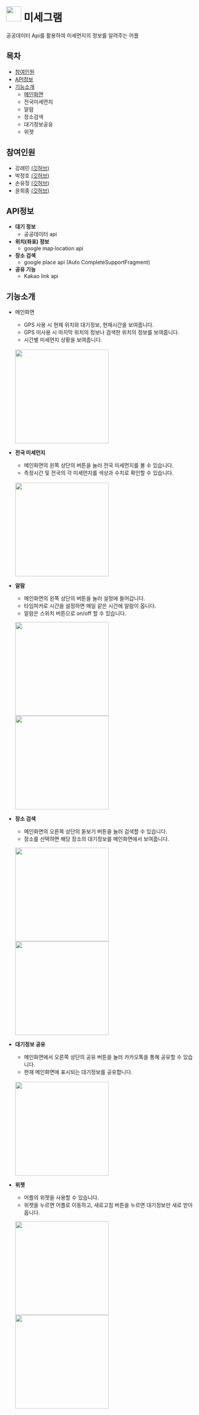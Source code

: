 # <img src=logo2.png width=40> 미세그램
공공데이터 Api를 활용하여 미세먼지의 정보를 알려주는 어플

## 목차
- [참여인원](#참여인원)
- [API정보](#API정보)
- [기능소개](#기능소개)
  - [메인화면](#메인화면)
  - 전국미세먼지
  - 알람
  - 장소검색
  - 대기정보공유
  - 위젯

## 참여인원

- 강래민 [(깃허브)](https://github.com/kangraemin)
- 박정호 [(깃허브)](https://github.com/Jpumpkin93)
- 손유정 [(깃허브)](https://github.com/handnew04)
- 윤희중 [(깃허브)](https://github.com/HuijungYoon)

## API정보
- **대기 정보**
  - 공공데이터 api
- **위치(좌표) 정보**
  - google map·location api
- **장소 검색**
  - google place api (Auto CompleteSupportFragment)
- **공유 기능**
  - Kakao link api
 
## 기능소개

- 메인화면
  - GPS 사용 시 현재 위치와 대기정보, 현재시간을 보여줍니다.<br>
  - GPS 미사용 시 마지막 위치의 정보나 검색한 위치의 정보를 보여줍니다.<br>
  - 시간별 미세먼지 상황을 보여줍니다.
  <br>
  <img src=images/main.jpg width=250>

- **전국 미세먼지**
  - 메인화면의 왼쪽 상단의 버튼을 눌러 전국 미세먼지를 볼 수 있습니다.<br>
  - 측정시간 및 전국의 각 미세먼지를 색상과 수치로 확인할 수 있습니다.
  <br>
  <img src=images/map.jpg width=250>

- **알람**
  - 메인화면의 왼쪽 상단의 버튼을 눌러 설정에 들어갑니다.<br>
  - 타임피커로 시간을 설정하면 매일 같은 시간에 알람이 옵니다.<br>
  - 알람은 스위치 버튼으로 on/off 할 수 있습니다.
  
  <img src=images/timepicker.jpg width=250> <img src= images/alarm.jpg width=250>
  
- **장소 검색**  
  - 메인화면의 오른쪽 상단의 돋보기 버튼을 눌러 검색할 수 있습니다.<br>
  - 장소를 선택하면 해당 장소의 대기정보를 메인화면에서 보여줍니다.
  
  <img src=images/search.jpg width=250> <img src=images/searchdone.jpg width=250>
  
- **대기정보 공유**
  - 메인화면에서 오른쪽 상단의 공유 버튼을 눌러 카카오톡을 통해 공유할 수 있습니다.<br>
  - 현재 메인화면에 표시되는 대기정보를 공유합니다.
  <br>
  <img src=images/share.jpg width=250>
  
- **위젯**
  - 어플의 위젯을 사용할 수 있습니다.<br>
  - 위젯을 누르면 어플로 이동하고, 새로고침 버튼을 누르면 대기정보만 새로 받아옵니다.
  
  <img src=images/widget1.jpg width=250> <img src=images/widget2.jpg width=250>
